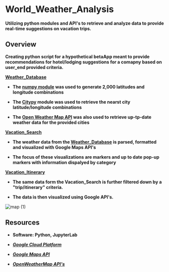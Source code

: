 # World_Weather_Analysis

**Utilizing python modules and API's to retrieve and analyze data to provide real-time suggestions on vacation trips.**

## **Overview**

**Creating python script for a hypothetical betaApp meant to provide recommendations for hotel/lodging suggestions for a comapny based on user_end provided criteria.**

**[Weather_Database](Weather_Database)**

- **The [numpy module](https://github.com/numpy/numpy) was used to generate 2,000 latitudes and longitude combinations**

- **The [Citypy](https://github.com/wingchen/citipy) module was used to retrieve the nearst city latitude/longitude combinations**

- **The [Open Weather Map API](https://openweathermap.org/api) was also used to retrieve up-tp-date weather data for the provided cities**

**[Vacation_Search](Vacation_Search)**

- **The weather data from the [Weather_Database](Weather_Database) is parsed, formatted and visualized with Google Maps API's**

- **The focus of these visualizations are markers and up to date pop-up markers with information dispalyed by category**

**[Vacation_Itinerary](Vaction_Itinerary)**

- **The same data form the Vacation_Search is further filtered down by a "trip/itinerary" criteria.**

- **The data is then visualized using Google API's.**

![map (1)](https://user-images.githubusercontent.com/91576834/154822272-973bdbcd-e10c-44db-b7e8-bb0de442f694.png)

## **Resources**

- **Software: Python, JupyterLab**

- ***[Google Cloud Platform](https://cloud.google.com/docs/?hl=en_US#section-6)***

- ***[Google Maps API](https://developers.google.com/maps)***

- ***[OpenWeatherMap API's](https://openweathermap.org/api)***


